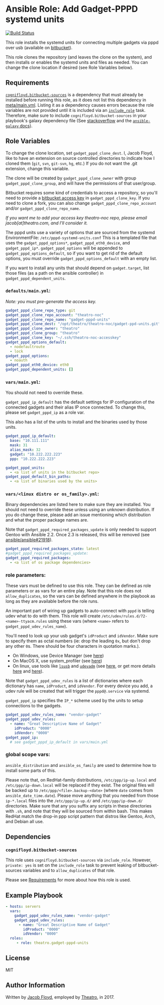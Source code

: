 # Ansible Role: Add Gadget-PPPD systemd units

[![Build Status](https://travis-ci.org/theatro-noc/ansible-role-gadget-pppd-units.svg?branch=master)](https://travis-ci.org/theatro-noc/ansible-role-gadget-pppd-units)

This role installs the systemd units for connecting multiple gadgets via pppd over usb (available on [bitbucket](https://bitbucket.org/theatro-noc/gadget-pppd-units)).

This role clones the repository (and leaves the clone on the system), and then installs or enables the systemd units and files as needed. You can change the clone location if desired (see Role Variables below).

## Requirements

[`cognifloyd.bitbucket-sources`](https://galaxy.ansible.com/cognifloyd/bitbucket-sources/) is a dependency that must already be installed before running this role, as it does not list this dependency in [meta/main.yml](meta/main.yml). Listing it as a dependency causes errors because the role variables are not provided until it is included via an [`include_role`][1] task. Therefore,  make sure to include `cognifloyd.bitbucket-sources` in your playbook's galaxy dependency file (See [stackoverflow][2] and the [`ansible-galaxy` docs][3]).

## Role Variables

To change the clone location, set `gadget_pppd_clone_dest`. I, Jacob Floyd, like to have an extension on source controlled directories to indicate how I cloned them (`git`, `svn`, `git-svn`, `hg`, etc.) If you do not want the .git extension, change this variable.

The clone will be created by `gadget_pppd_clone_owner` with group `gadget_pppd_clone_group`, and will have the permissions of that user/group.

Bitbucket requires some kind of credentials to access a repository, so you'll need to provide a [bitbucket access key][4] in `gadget_pppd_clone_key`. If you need to clone a fork, you can also change `gadget_pppd_clone_repo_account` and/or  `gadget_pppd_clone_repo_name`.

_If you want me to add your access key theatro-noc repo, please email jacob[at]theatro.com, and I'll consider it._

The pppd units use a variety of options that are sourced from the systemd EnvironmentFile: `/etc/pppd-systemd-units.conf` This is a templated file that uses the `gadget_pppd_options*`, `gadget_pppd_eth0_device`, and `gadget_pppd_ip*`. `gadget_pppd_options` will be appended to `gadget_pppd_options_default`, so if you want to get rid of the default options, you must override `gadget_pppd_options_default` with an empty list.

If you want to install any units that should depend on `gadget.target`, list those files (as a path on the ansible controller) in `gadget_pppd_dependent_units`.

### `defaults/main.yml`:

_Note: you must pre-generate the access key._
```yaml
gadget_pppd_clone_repo_type: git
gadget_pppd_clone_repo_account: "theatro-noc"
gadget_pppd_clone_repo_name: "gadget-pppd-units"
gadget_pppd_clone_dest: "/opt/theatro/theatro-noc/gadget-ppd-units.git"
gadget_pppd_clone_owner: "theatro"
gadget_pppd_clone_group: "theatro"
gadget_pppd_clone_key: "~/.ssh/theatro-noc-accesskey"
gadget_pppd_options_default:
  - nodefaultroute
  - lock
gadget_pppd_options:
  - noauth
gadget_pppd_eth0_device: eth0
gadget_pppd_dependent_units: []
```

### `vars/main.yml`:
You should not need to override these.

`gadget_pppd_ip_default` has the default settings for IP configuration of the connected gadgets and their alias IP once connected. To change this, please set `gadget_pppd_ip` as a role var.

This also has a list of the units to install and the binaries used by those units.

```yaml
gadget_pppd_ip_default:
  base: "10.111.111"
  mask: 31
  alias_mask: 32
  gadget: "10.222.222.223"
  ppp: "10.222.222.223"

gadget_pppd_units:
  - <a list of units in the bitbucket repo>
gadget_pppd_default_bin_paths:
  - <a list of binaries used by the units>
```

### `vars/<linux distro or os_family>.yml`:
Binary dependencies are listed here to make sure they are installed. You should not need to override these unless using an unknown distribution. If you do change these, please add an issue mentioning which distribution and what the proper package names are.

Note that `gadget_pppd_required_packages_update` is only needed to support Gentoo with Ansible 2.2. Once 2.3 is released, this will be removed (see [ansible/ansible#21918](https://github.com/ansible/ansible/issues/21918)).

```yaml
gadget_pppd_required_packages_state: latest
#gadget_pppd_required_packages_update:
gadget_pppd_required_packages:
  - <a list of os package dependencies>
```

### role parameters:

These vars must be defined to use this role. They can be defined as role parameters or as vars for an entire play. Note that this role does not `allow_duplicates`, so the vars can be defined anywhere in the playbook as long as they are available before the role runs.

An important part of wiring up gadgets to auto-connect with 	`pppd` is telling udev what to do with them. This role will create `/etc/udev/rules.d/72-<name>-ttyacm.rules` using these vars (where `<name>` refers to `gadget_pppd_udev_rules_name`).

You'll need to look up your usb gadget's `idProduct` and `idVendor`. Make sure to specify them as octal numbers (ie: drop the leading `0x`, but don't drop any other `0`s. There should be four characters in quotation marks.).

  - On Windows, use Device Manager (see [here][5])
  - On MacOS X, use system_profiler (see [here][5])
  - On linux, use tools like [`lsusb`][6] and [`udevadm`][7] (see [here][5], or get more details [here][8] and [here][9]).

Note that `gadget_pppd_udev_rules` is a list of dictionaries where each dictionary has `name`, `idProduct`, and `idVendor`. For every device you add, a udev rule will be created that will trigger the `pppd@.service` via systemd.

`gadget_pppd_ip` specifies the `IP_*` scheme used by the units to setup connections to the gadgets.

```yaml
gadget_pppd_udev_rules_name: "vendor-gadget"
gadget_pppd_udev_rules:
  - name: "Great Descriptive Name of Gadget"
	idProduct: "0000"
	idVendor: "0000"
gadget_pppd_ip:
  # see gadget_pppd_ip_default in vars/main.yml
```

### global scope vars:
`ansible_distribution` and `ansible_os_family` are used to determine how to install some parts of this.

Please note that, on RedHat-family distributions, `/etc/ppp/ip-up.local` and `/etc/ppp/ip-down.local` will be replaced if they exist. The original files will be backed up to `/etc/ppp/<file>.backup-<date>` (where `date` comes from `ansible_date_time.date`). Please move anything that you needed from those `ip-*.local` files into the `/etc/ppp/ip-up.d/` and `/etc/ppp/ip-down.d/` directories. Make sure that any you suffix any scripts in these directories with `.sh`, and note that they will be sourced from within bash. This makes RedHat match the drop-in ppp script pattern that distros like Gentoo, Arch, and Debian all use.

## Dependencies

### `cognifloyd.bitbucket-sources`
This role uses `cognifloyd.bitbucket-sources` via `include_role`. However, `private: yes` is set on the `include_role` task to prevent leaking of bitbucket-sources variables and to `allow_duplicates` of that role.

Please see [Requirements](#requirements) for more about how this role is used.


## Example Playbook

```yaml
- hosts: servers
  vars:
    gadget_pppd_udev_rules_name: "vendor-gadget"
    gadget_pppd_udev_rules:
      - name: "Great Descriptive Name of Gadget"
        idProduct: "0000"
        idVendor: "0000"
  roles:
     - role: theatro.gadget-pppd-units
```

## License

MIT

## Author Information

Written by [Jacob Floyd](https://github.com/cognifloyd), employed by [Theatro](theatro.com), in 2017.

<!-- links -->
[1]: http://docs.ansible.com/ansible/include_role_module.html
[2]: http://stackoverflow.com/a/30176625/1134951
[3]: http://docs.ansible.com/ansible/galaxy.html#installing-multiple-roles-from-a-file
[4]: https://confluence.atlassian.com/bitbucket/use-access-keys-294486051.html
[5]: http://xpenology.me/how-to-see-the-value-of-my-vid-pid-stick/
[6]: https://www.mankier.com/8/lsusb
[7]: https://www.mankier.com/8/udevadm
[8]: http://elinux.org/Lsusb_(Linux)
[9]: http://weininger.net/how-to-write-udev-rules-for-usb-devices.html

